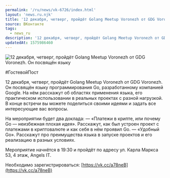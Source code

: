 ```yaml
---
permalink: '/ru/news/vk-6726/index.html'
layout: 'news.ru.njk'
title: '12 декабря, четверг, пройдёт Golang Meetup Voronezh от GDG Voronezh.'
source: ВКонтакте
tags:
  - news_ru
description: '12 декабря, четверг, пройдёт Golang Meetup Voronezh от GDG Voronezh.'
updatedAt: 1575986460
---
```

![12 декабря, четверг, пройдёт Golang Meetup Voronezh от GDG Voronezh. Он посвящён языку](https://sun9-73.userapi.com/impg/dbAhrPPFf4cTveQYlCGf3jcD7lohfRfrMZ1lCQ/WsVTcWNQcks.jpg?size=1280x757&quality=96&proxy=1&sign=3725de47608b502bab03cf096b3fcf32&c_uniq_tag=m0lUYWQNjoQX6ELpffHmLF2rZtxXsdHz6KX-SZpBA8c&type=album)

#ГостевойПост

12 декабря, четверг, пройдёт Golang Meetup Voronezh от GDG Voronezh. Он посвящён языку программирования Go, разработанному компанией Google. На нём расскажут об областях применения языка, его практическом использовании в реальных проектах с разной нагрузкой. В конце встречи вы можете поделиться своими идеями и задать все интересующие вас вопросы.

На мероприятии будет два доклада:
— «Платежи в крипте, или почему Go — неизбежная плохая идея». Расскажут, как был устроен проект с платежами в криптовалюте и как себя в нём проявил Go.
— «Удобный Go». Расскажут про преимущества языка в запуске проектов и его реализацию в разных условиях.

Мероприятие начнётся в 19:30 и пройдёт по адресу ул. Карла Маркса 53, 4 этаж, Angels IT.

Необходимо зарегистрироваться: [https://vk.cc/a78neB](https://vk.cc/a78neB)
